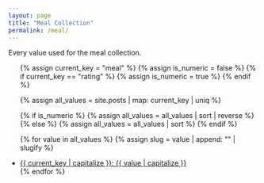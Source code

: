 ```yaml
---
layout: page
title: "Meal Collection"
permalink: /meal/
---
```


Every value used for the meal collection.

<ul>
  {% assign current_key = "meal" %}
  {% assign is_numeric = false %}
  {% if current_key == "rating" %}
    {% assign is_numeric = true %}
  {% endif %}
  
  {% assign all_values = site.posts | map: current_key | uniq %}
  
  {% if is_numeric %}
    {% assign all_values = all_values | sort | reverse %}
  {% else %}
    {% assign all_values = all_values | sort %}
  {% endif %}

  {% for value in all_values %}
    {% assign slug = value | append: "" | slugify %}
    <li>
      <a href="/meal/{{ slug }}/">
        {{ current_key | capitalize }}: {{ value | capitalize }}
      </a>
    </li>
  {% endfor %}
</ul>
